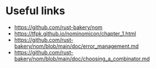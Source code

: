 # Useful links
* https://github.com/rust-bakery/nom
* https://tfpk.github.io/nominomicon/chapter_1.html
* https://github.com/rust-bakery/nom/blob/main/doc/error_management.md
* https://github.com/rust-bakery/nom/blob/main/doc/choosing_a_combinator.md
